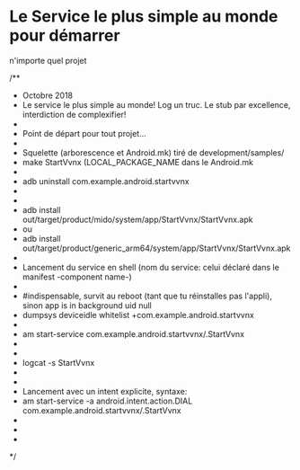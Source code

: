 # Le Service le plus simple au monde pour démarrer
n'importe quel projet

/**
 * Octobre 2018
 * Le service le plus simple au monde! Log un truc. Le stub par excellence, interdiction de complexifier!
 * 
 * Point de départ pour tout projet...
 *  
 * Squelette (arborescence et Android.mk) tiré de development/samples/
 * make StartVvnx (LOCAL_PACKAGE_NAME dans le Android.mk
 * 
 * adb uninstall com.example.android.startvvnx
 * 
 * 
 * adb install out/target/product/mido/system/app/StartVvnx/StartVvnx.apk
 * ou
 * adb install out/target/product/generic_arm64/system/app/StartVvnx/StartVvnx.apk
 * 
 * Lancement du service en shell (nom du service: celui déclaré dans le manifest -component name-) 
 * 
 * #indispensable, survit au reboot (tant que tu réinstalles pas l'appli), sinon app is in background uid null
 * dumpsys deviceidle whitelist +com.example.android.startvvnx
 * 
 * am start-service com.example.android.startvvnx/.StartVvnx  
 *  
 * 
 * logcat -s StartVvnx
 * 
 * 
 * Lancement avec un intent explicite, syntaxe:
 * am start-service -a android.intent.action.DIAL com.example.android.startvvnx/.StartVvnx
 *
 * 
 * 
 */

